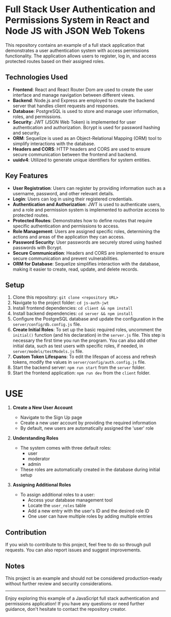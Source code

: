 # Full Stack User Authentication and Permissions System in React and Node JS with JSON Web Tokens

This repository contains an example of a full stack application that demonstrates a user authentication system with access permissions functionality. The application allows users to register, log in, and access protected routes based on their assigned roles.

## Technologies Used

- **Frontend**: React and React Router Dom are used to create the user interface and manage navigation between different views.
- **Backend**: Node.js and Express are employed to create the backend server that handles client requests and responses.
- **Database**: PostgreSQL is used to store and manage user information, roles, and permissions.
- **Security**: JWT (JSON Web Token) is implemented for user authentication and authorization. Bcrypt is used for password hashing and security.
- **ORM**: Sequelize is used as an Object-Relational Mapping (ORM) tool to simplify interactions with the database.
- **Headers and CORS**: HTTP headers and CORS are used to ensure secure communication between the frontend and backend.
- **uuidv4**: Utilized to generate unique identifiers for system entities.

## Key Features

- **User Registration**: Users can register by providing information such as a username, password, and other relevant details.
- **Login**: Users can log in using their registered credentials.
- **Authentication and Authorization**: JWT is used to authenticate users, and a role and permission system is implemented to authorize access to protected routes.
- **Protected Routes**: Demonstrates how to define routes that require specific authentication and permissions to access.
- **Role Management**: Users are assigned specific roles, determining the actions and areas of the application they can access.
- **Password Security**: User passwords are securely stored using hashed passwords with Bcrypt.
- **Secure Communication**: Headers and CORS are implemented to ensure secure communication and prevent vulnerabilities.
- **ORM for Database**: Sequelize simplifies interaction with the database, making it easier to create, read, update, and delete records.

## Setup

1. Clone this repository: `git clone <repository URL>`
2. Navigate to the project folder: `cd js-auth-jwt`
3. Install frontend dependencies: `cd client && npm install`
4. Install backend dependencies: `cd server && npm install`
5. Configure the PostgreSQL database and update the configuration in the `server/config/db.config.js` file.
6. **Create Initial Roles**: To set up the basic required roles, uncomment the `initial()` function (and his declaration) in the `server.js` file. This step is necessary the first time you run the program. You can also add other initial data, such as test users with specific roles, if needed, in `server/models/testModels.js` file.
7. **Custom Token Lifespans**: To edit the lifespan of access and refresh tokens, modify the values in `server/config/auth.config.js` file.
8. Start the backend server: `npm run start` from the `server` folder.
9. Start the frontend application: `npm run dev` from the `client` folder.

# USE

1. **Create a New User Account**
   - Navigate to the Sign Up page
   - Create a new user account by providing the required information
   - By default, new users are automatically assigned the 'user' role

2. **Understanding Roles**
   - The system comes with three default roles:
     - user
     - moderator
     - admin
   - These roles are automatically created in the database during initial setup

3. **Assigning Additional Roles**
   - To assign additional roles to a user:
     - Access your database management tool
     - Locate the `user_roles` table
     - Add a new entry with the user's ID and the desired role ID
     - One user can have multiple roles by adding multiple entries

## Contribution

If you wish to contribute to this project, feel free to do so through pull requests. You can also report issues and suggest improvements.

## Notes

This project is an example and should not be considered production-ready without further review and security considerations.

---

Enjoy exploring this example of a JavaScript full stack authentication and permissions application! If you have any questions or need further guidance, don't hesitate to contact the repository creator.

